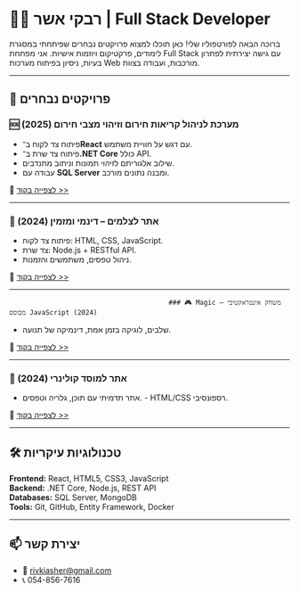 # 👩‍💻 רבקי אשר | Full Stack Developer

ברוכה הבאה לפורטפוליו שלי! כאן תוכלו למצוא פרויקטים נבחרים שפיתחתי במסגרת לימודים, פרקטיקום ויוזמות אישיות. אני מפתחת Full Stack עם גישה יצירתית לפתרון בעיות, ניסיון בפיתוח מערכות Web מורכבות, ועבודה בצוות.

---

## 🚀 פרויקטים נבחרים

###                                                 🆘 מערכת לניהול קריאות חירום וזיהוי מצבי חירום (2025)
- פיתוח צד לקוח ב־**React** עם דגש על חוויית משתמש.
- פיתוח צד שרת ב־**.NET Core** כולל API.
- שילוב אלגוריתם לזיהוי תמונות וניתוב מתנדבים.
- עבודה עם **SQL Server** ומבנה נתונים מורכב.

🔗 [לצפייה בקוד >>](https://github.com/yourusername/emergency-calls-system)

---

### 📸 אתר לצלמים – דינמי ומזמין (2024)
- פיתוח צד לקוח: HTML, CSS, JavaScript.
- צד שרת: Node.js + RESTful API.
- ניהול טפסים, משתמשים והזמנות.

🔗 [לצפייה בקוד >>](https://github.com/yourusername/photographers-site)

---

                                            ### 🎮 Magic – משחק אינטראקטיבי מבוסס JavaScript (2024)
- שלבים, לוגיקה בזמן אמת, דינמיקה של תנועה.

🔗 [לצפייה בקוד >>](https://github.com/yourusername/magic-game)

---

### 🧁 אתר למוסד קולינרי (2024)
- אתר תדמיתי עם תוכן, גלריה וטפסים.
                                                                              - HTML/CSS רספונסיבי.

🔗 [לצפייה בקוד >>](https://github.com/yourusername/culinary-school-site)

---

## 🛠️ טכנולוגיות עיקריות
**Frontend:** React, HTML5, CSS3, JavaScript  
**Backend:** .NET Core, Node.js, REST API  
**Databases:** SQL Server, MongoDB  
**Tools:** Git, GitHub, Entity Framework, Docker

---

## 📫 יצירת קשר
- 📧 rivkiasher@gmail.com  
- 📞 054-856-7616
